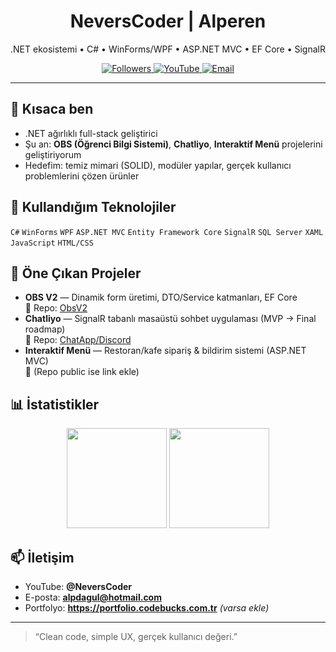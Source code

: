 <!-- Banner -->
<h1 align="center">NeversCoder | Alperen</h1>
<p align="center">
  .NET ekosistemi • C# • WinForms/WPF • ASP.NET MVC • EF Core • SignalR
</p>

<p align="center">
  <a href="https://github.com/Nevers01?tab=followers">
    <img alt="Followers" src="https://img.shields.io/github/followers/Nevers01?style=for-the-badge&logo=github">
  </a>
  <a href="https://www.youtube.com/@NeversCoder">
    <img alt="YouTube" src="https://img.shields.io/badge/YouTube-NeversCoder-red?style=for-the-badge&logo=youtube">
  </a>
  <a href="mailto:alpdagul@hotmail.com">
    <img alt="Email" src="https://img.shields.io/badge/Email-alpdagul@hotmail.com-blue?style=for-the-badge&logo=gmail">
  </a>
</p>

---

## 👋 Kısaca ben
- .NET ağırlıklı full-stack geliştirici
- Şu an: **OBS (Öğrenci Bilgi Sistemi)**, **Chatliyo**, **Interaktif Menü** projelerini geliştiriyorum  
- Hedefim: temiz mimari (SOLID), modüler yapılar, gerçek kullanıcı problemlerini çözen ürünler

## 🧰 Kullandığım Teknolojiler
`C#` `WinForms` `WPF` `ASP.NET MVC` `Entity Framework Core` `SignalR` `SQL Server` `XAML` `JavaScript` `HTML/CSS`

## 🚀 Öne Çıkan Projeler
- **OBS V2** — Dinamik form üretimi, DTO/Service katmanları, EF Core  
  🔗 Repo: [ObsV2](https://github.com/Nevers01/ObsV2)
- **Chatliyo** — SignalR tabanlı masaüstü sohbet uygulaması (MVP → Final roadmap)  
  🔗 Repo: [ChatApp/Discord](https://github.com/Nevers01/Discord)
- **Interaktif Menü** — Restoran/kafe sipariş & bildirim sistemi (ASP.NET MVC)  
  🔗 (Repo public ise link ekle)

## 📊 İstatistikler
<p align="center">
  <img src="https://github-readme-stats.vercel.app/api?username=Nevers01&show_icons=true&hide_title=true&count_private=true" height="160" />
  <img src="https://github-readme-stats.vercel.app/api/top-langs/?username=Nevers01&layout=compact" height="160" />
</p>

## 📫 İletişim
- YouTube: **@NeversCoder**
- E-posta: **alpdagul@hotmail.com**
- Portfolyo: **https://portfolio.codebucks.com.tr** *(varsa ekle)*

---

> “Clean code, simple UX, gerçek kullanıcı değeri.”
